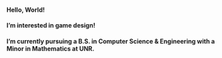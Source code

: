 #### Hello, World!
#### I’m interested in game design!
#### I’m currently pursuing a B.S. in Computer Science & Engineering with a Minor in Mathematics at UNR.
<!---
atozc/atozc is a ✨ special ✨ repository because its `README.md` (this file) appears on your GitHub profile.
You can click the Preview link to take a look at your changes.
--->
